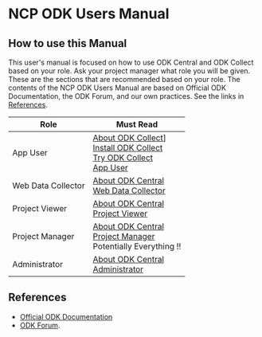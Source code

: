 # NCP ODK Users Manual

## How to use this Manual
This user's manual is focused on how to use ODK Central and ODK Collect based on your role.
Ask your project manager what role you will be given.  These are the sections that are recommended based on your role.  The contents of the NCP ODK Users Manual are based on Official ODK Documentation, the ODK Forum, and our own practices.  See the links in [References](#references). 

| Role | Must Read |
|---|---|
| App User | [About ODK Collect](./about-odk-central.md)]<br>[Install ODK Collect](./install-odk-collect.md)<br>[Try ODK Collect](./try-odk-collect.md)<br>[App User](./app_user.md) |
| Web Data Collector | [About ODK Central](./about-odk-central.md)<br>[Web Data Collector](./web_data_collector.md) |
| Project Viewer | [About ODK Central](./about-odk-central.md)<br>[Project Viewer](./project_viewer.md) |
| Project Manager | [About ODK Central](./about-odk-central.md)<br>[Project Manager](./project_manager.md)<br> Potentially Everything !! |
| Administrator | [About ODK Central](./about-odk-central.md)<br>[Administrator](./administrator.md) |

## References 

* [Official ODK Documentation](https://docs.getodk.org/) 
* [ODK Forum](https://forum.getodk.org/).
